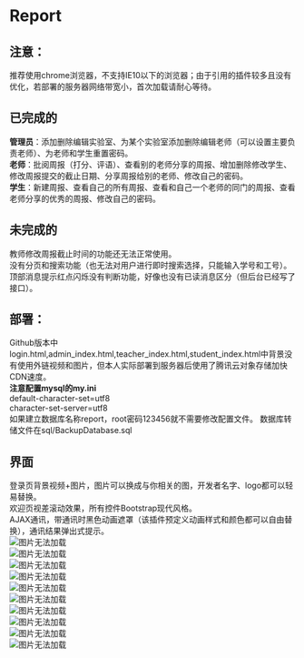 # Report   
## 注意： 
推荐使用chrome浏览器，不支持IE10以下的浏览器；由于引用的插件较多且没有优化，若部署的服务器网络带宽小，首次加载请耐心等待。     

## 已完成的
**管理员**：添加删除编辑实验室、为某个实验室添加删除编辑老师（可以设置主要负责老师）、为老师和学生重置密码。  
**老师**：批阅周报（打分、评语）、查看别的老师分享的周报、增加删除修改学生、修改周报提交的截止日期、分享周报给别的老师、修改自己的密码。  
**学生**：新建周报、查看自己的所有周报、查看和自己一个老师的同门的周报、查看老师分享的优秀的周报、修改自己的密码。  
## 未完成的
教师修改周报截止时间的功能还无法正常使用。  
没有分页和搜索功能（也无法对用户进行即时搜索选择，只能输入学号和工号）。   
顶部消息提示红点闪烁没有判断功能，好像也没有已读消息区分（但后台已经写了接口）。
## 部署：  
Github版本中login.html,admin_index.html,teacher_index.html,student_index.html中背景没有使用外链视频和图片，但本人实际部署到服务器后使用了腾讯云对象存储加快CDN速度。   
**注意配置mysql的my.ini**   
default-character-set=utf8     
character-set-server=utf8   
如果建立数据库名称report，root密码123456就不需要修改配置文件。
数据库转储文件在sql/BackupDatabase.sql  
## 界面
登录页背景视频+图片，图片可以换成与你相关的图，开发者名字、logo都可以轻易替换。  
欢迎页视差滚动效果，所有控件Bootstrap现代风格。  
AJAX通讯，带通讯时黑色动画遮罩（该插件预定义动画样式和颜色都可以自由替换），通讯结果弹出式提示。  
![图片无法加载](https://raw.githubusercontent.com/chwangteng/Report/master/src/main/resources/screenshots/%E5%B1%8F%E5%B9%95%E6%88%AA%E5%9B%BE(74).png)  
![图片无法加载](https://raw.githubusercontent.com/chwangteng/Report/master/src/main/resources/screenshots/%E5%B1%8F%E5%B9%95%E6%88%AA%E5%9B%BE(75).png)  
![图片无法加载](https://raw.githubusercontent.com/chwangteng/Report/master/src/main/resources/screenshots/%E5%B1%8F%E5%B9%95%E6%88%AA%E5%9B%BE(76).png)  
![图片无法加载](https://raw.githubusercontent.com/chwangteng/Report/master/src/main/resources/screenshots/%E5%B1%8F%E5%B9%95%E6%88%AA%E5%9B%BE(77).png)  
![图片无法加载](https://raw.githubusercontent.com/chwangteng/Report/master/src/main/resources/screenshots/%E5%B1%8F%E5%B9%95%E6%88%AA%E5%9B%BE(78).png)  
![图片无法加载](https://raw.githubusercontent.com/chwangteng/Report/master/src/main/resources/screenshots/%E5%B1%8F%E5%B9%95%E6%88%AA%E5%9B%BE(79).png)  
![图片无法加载](https://raw.githubusercontent.com/chwangteng/Report/master/src/main/resources/screenshots/%E5%B1%8F%E5%B9%95%E6%88%AA%E5%9B%BE(80).png)  
![图片无法加载](https://raw.githubusercontent.com/chwangteng/Report/master/src/main/resources/screenshots/%E5%B1%8F%E5%B9%95%E6%88%AA%E5%9B%BE(81).png)  
![图片无法加载](https://raw.githubusercontent.com/chwangteng/Report/master/src/main/resources/screenshots/%E5%B1%8F%E5%B9%95%E6%88%AA%E5%9B%BE(82).png)  
![图片无法加载](https://raw.githubusercontent.com/chwangteng/Report/master/src/main/resources/screenshots/%E5%B1%8F%E5%B9%95%E6%88%AA%E5%9B%BE(83).png)  

